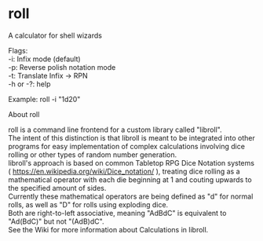 # roll
A calculator for shell wizards

Flags: \
-i: Infix mode (default)  \
-p: Reverse polish notation mode \
-t: Translate Infix -> RPN \
-h or -?: help

Example: roll -i "1d20"


About roll

roll is a command line frontend for a custom library called "libroll". \
The intent of this distinction is that libroll is meant to be integrated into other programs for easy implementation of complex calculations involving dice rolling or other types of random number generation. \
libroll's approach is based on common Tabletop RPG Dice Notation systems ( https://en.wikipedia.org/wiki/Dice_notation/ ), treating dice rolling as a mathematical operator with each die beginning at 1 and couting upwards to the specified amount of sides. \
Currently these mathematical operators are being defined as "d" for normal rolls, as well as "D" for rolls using exploding dice. \
Both are right-to-left associative, meaning "AdBdC" is equivalent to "Ad(BdC)" but not "(AdB)dC". \
See the Wiki for more information about Calculations in libroll.
